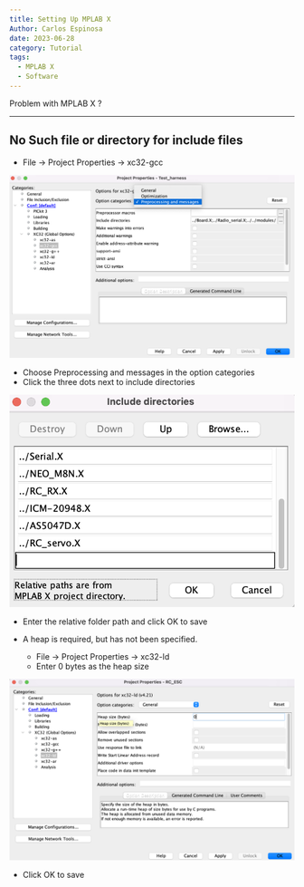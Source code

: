 ```yaml
---
title: Setting Up MPLAB X
Author: Carlos Espinosa
date: 2023-06-28
category: Tutorial
tags:
  - MPLAB X
  - Software
---
```


Problem with MPLAB X ?

---

## No Such file or directory for include files

- File -> Project Properties -> xc32-gcc

![Image](../../assets/images/TroubleShooting/MPLABX/MPLABX1.png)

- Choose Preprocessing and messages in the option categories
- Click the three dots next to include directories

![Image](../../assets/images/TroubleShooting/MPLABX/MPLABX2.png)

- Enter the relative folder path and click OK to save

- A heap is required, but has not been specified.
  - File -> Project Properties -> xc32-ld
  - Enter 0 bytes as the heap size

![Image](../../assets/images/TroubleShooting/MPLABX/MPLABX3.png)

- Click OK to save
